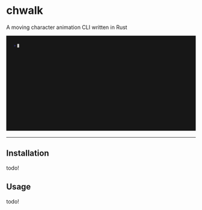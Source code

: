 # chwalk

A moving character animation CLI written in Rust

![Demo GIF](assets/demo.gif)

---

## Installation

todo!

## Usage

todo!
